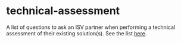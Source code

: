 # technical-assessment
A list of questions to ask an ISV partner when performing a technical assessment of their existing solution(s).
See the list [here](index.md).
